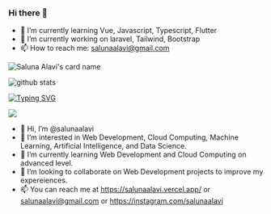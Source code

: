 
### Hi there 👋
- 🌱 I’m currently learning Vue, Javascript, Typescript, Flutter
- 🔭 I’m currently working on laravel, Tailwind, Bootstrap
- 📫 How to reach me: salunaalavi@gmail.com


![Saluna Alavi's card name](https://cardivo.vercel.app/api?name=Saluna%20Alavi&description=Hi%2C%20I%27m%20Saluna%20Alavi%2C%20Currently%20studying%20Frontend%20Dev.%20Nice%20To%20Meet%20You%F0%9F%91%8B&fontColor=%23035785&image=https://avatars.githubusercontent.com/u/82463256?v=4&backgroundColor=%23ecf0f1&linkedin=Saluna%20Alavi&instagram=salunaalavi&github=salunaalavi&site=https://salunaalavi.vercell.app&pattern=leaf&colorPattern=%23eaeaea)

![github stats](https://github-readme-stats.vercel.app/api?username=salunaalavi&count_private=true&show_icons=true&theme=synthwave)


[![Typing SVG](http://readme-typing-svg.herokuapp.com?font=Montserrat&color=%2336BCF7&duration=4000&center=true&lines=Saluna+Alavi;Fullstack+Developer;PHP%2C+Javascript%2C+Python;Laravel%2C+Vue%202%2C+Tailwind%2C+Bootstrap)](https://git.io/typing-svg)

<!--[![Saluna Alavi's stats](https://github-readme-stats.vercel.app/api/wakatime?username=salunaalavi&layout=compact&theme=dracula)](https://github.com/anuraghazra/github-readme-stats)

  <!-- Change the `github-readme-stats.anuraghazra1.vercel.app` to `github-readme-stats.vercel.app`  -->
  <img align="center" src="https://github-readme-stats.anuraghazra1.vercel.app/api/top-langs/?username=salunaalavi&count_private=true" />

- 👋 Hi, I’m @salunaalavi
- 👀 I’m interested in Web Development, Cloud Computing, Machine Learning, Artificial Intelligence, and Data Science. 
- 🌱 I’m currently learning Web Development and Cloud Computing on advanced level. 
- 💞️ I’m looking to collaborate on Web Development projects to improve my expereiences. 
- 📫 You can reach me at https://salunaalavi.vercel.app/ or salunaalavi@gmail.com or https://instagram.com/salunaalavi

<!---
salunaalavi/salunaalavi is a ✨ special ✨ repository because its `README.md` (this file) appears on your GitHub profile.
You can click the Preview link to take a look at your changes.
--->
